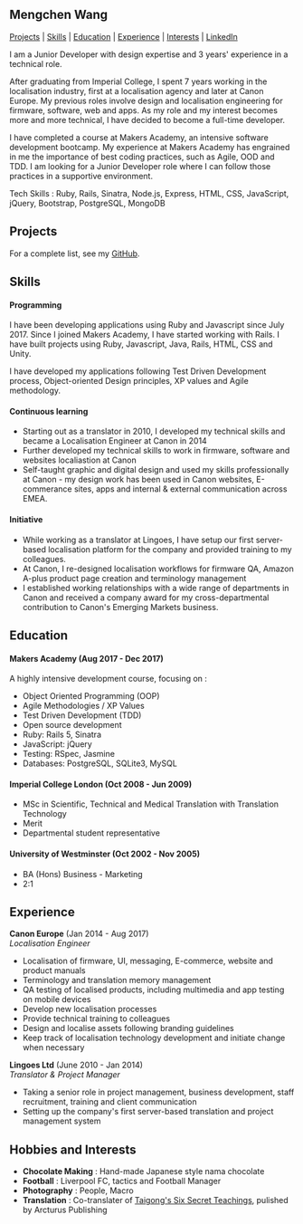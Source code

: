 ## Mengchen Wang

[Projects](#projects) | [Skills](#skills) | [Education](#education) | [Experience](#experience) | [Interests](#interests) | [LinkedIn](http://www.linkedin.com/in/mengchenwang)

I am a Junior Developer with design expertise and 3 years' experience in a technical role.

After graduating from Imperial College, I spent 7 years working in the localisation industry, first at a localisation agency and later at Canon Europe. My previous roles involve design and localisation engineering for firmware, software, web and apps. As my role and my interest becomes more and more technical, I have decided to become a full-time developer.

I have completed a course at Makers Academy, an intensive software development bootcamp. My experience at Makers Academy has engrained in me the importance of best coding practices, such as Agile, OOD and TDD. I am looking for a Junior Developer role where I can follow those practices in a supportive environment.

Tech Skills : Ruby, Rails, Sinatra, Node.js, Express, HTML, CSS, JavaScript, jQuery, Bootstrap, PostgreSQL, MongoDB



## Projects

For a complete list, see my [GitHub](https://github.com/mengchenwang?tab=repositories).


## Skills

#### Programming

I have been developing applications using Ruby and Javascript since July 2017. Since I joined Makers Academy, I have started working with Rails. I have built projects using Ruby, Javascript, Java, Rails, HTML, CSS and Unity.

I have developed my applications following Test Driven Development process, Object-oriented Design principles, XP values and Agile methodology.

#### Continuous learning

* Starting out as a translator in 2010, I developed my technical skills and became a Localisation Engineer at Canon in 2014
* Further developed my technical skills to work in firmware, software and websites localiastion at Canon
* Self-taught graphic and digital design and used my skills professionally at Canon - my design work has been used in Canon websites, E-commerance sites, apps and internal & external communication across EMEA.

#### Initiative

* While working as a translator at Lingoes, I have setup our first server-based localisation platform for the company and provided training to my colleagues.
* At Canon, I re-designed localisation workflows for firmware QA, Amazon A-plus product page creation and terminology management
* I established working relationships with a wide range of departments in Canon and received a company award for my cross-departmental contribution to Canon's Emerging Markets business.


## Education

#### Makers Academy (Aug 2017 - Dec 2017)

A highly intensive development course, focusing on :

* Object Oriented Programming (OOP)
* Agile Methodologies / XP Values
* Test Driven Development (TDD)
* Open source development
* Ruby: Rails 5, Sinatra
* JavaScript: jQuery
* Testing: RSpec, Jasmine
* Databases: PostgreSQL, SQLite3, MySQL

#### Imperial College London  (Oct 2008 - Jun 2009)

- MSc in Scientific, Technical and Medical Translation with Translation Technology
- Merit
- Departmental student representative

#### University of Westminster (Oct 2002 - Nov 2005)

- BA (Hons) Business - Marketing
- 2:1

## Experience

**Canon Europe** (Jan 2014 - Aug 2017)    
*Localisation Engineer*
  * Localisation of firmware, UI, messaging, E-commerce, website and product manuals
  * Terminology and translation memory management
  * QA testing of localised products, including multimedia and app testing on mobile devices
  * Develop new localisation processes
  * Provide technical training to colleagues
  * Design and localise assets following branding guidelines
  * Keep track of localisation technology development and initiate change when necessary

**Lingoes Ltd** (June 2010 - Jan 2014)    
*Translator & Project Manager*
  * Taking a senior role in project management, business development, staff recruitment, training and client communication
  * Setting up the company's first server-based translation and project management system

## Hobbies and Interests
- **Chocolate Making** : Hand-made Japanese style nama chocolate
- **Football** : Liverpool FC, tactics and Football Manager
- **Photography** : People, Macro
- **Translation** : Co-translater of [Taigong's Six Secret Teachings](https://books.google.co.uk/books?id=uLw2DwAAQBAJ&pg=PT11&lpg=PT11&dq=taigong%27s+six+secret+teachings+mengchen+wang&source=bl&ots=W1sMLoJ8BD&sig=d6LcvjOU9t55ANs3fGeMkkx6_F8&hl=en&sa=X&ved=0ahUKEwjk6oydlsXXAhVnJMAKHTPNDwkQ6AEIKDAA#v=onepage&q&f=false), pulished by Arcturus Publishing

